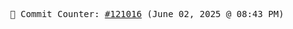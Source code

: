 <p align="center">
    <samp>
        📮 Commit Counter: <a href="https://github.com/Javascript-void0/Javascript-void0/commits/main">#121016</a> (June 02, 2025 @ 08:43 PM)
    </samp>
</p>